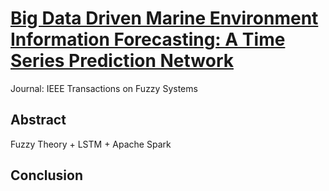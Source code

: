 # [Big Data Driven Marine Environment Information Forecasting: A Time Series Prediction Network](https://ieeexplore.ieee.org/abstract/document/9151406/authors#authors)

Journal: IEEE Transactions on Fuzzy Systems

## Abstract

Fuzzy Theory + LSTM + Apache Spark


## Conclusion